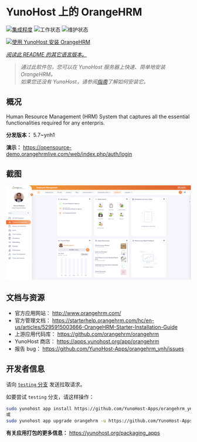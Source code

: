 <!--
注意：此 README 由 <https://github.com/YunoHost/apps/tree/master/tools/readme_generator> 自动生成
请勿手动编辑。
-->

# YunoHost 上的 OrangeHRM

[![集成程度](https://apps.yunohost.org/badge/integration/orangehrm)](https://ci-apps.yunohost.org/ci/apps/orangehrm/)
![工作状态](https://apps.yunohost.org/badge/state/orangehrm)
![维护状态](https://apps.yunohost.org/badge/maintained/orangehrm)

[![使用 YunoHost 安装 OrangeHRM](https://install-app.yunohost.org/install-with-yunohost.svg)](https://install-app.yunohost.org/?app=orangehrm)

*[阅读此 README 的其它语言版本。](./ALL_README.md)*

> *通过此软件包，您可以在 YunoHost 服务器上快速、简单地安装 OrangeHRM。*  
> *如果您还没有 YunoHost，请参阅[指南](https://yunohost.org/install)了解如何安装它。*

## 概况

Human Resource Management (HRM) System that captures all the essential functionalities required for any enterpris.


**分发版本：** 5.7~ynh1

**演示：** <https://opensource-demo.orangehrmlive.com/web/index.php/auth/login>

## 截图

![OrangeHRM 的截图](./doc/screenshots/Screenshot.png)

## 文档与资源

- 官方应用网站： <http://www.orangehrm.com/>
- 官方管理文档： <https://starterhelp.orangehrm.com/hc/en-us/articles/5295915003666-OrangeHRM-Starter-Installation-Guide>
- 上游应用代码库： <https://github.com/orangehrm/orangehrm>
- YunoHost 商店： <https://apps.yunohost.org/app/orangehrm>
- 报告 bug： <https://github.com/YunoHost-Apps/orangehrm_ynh/issues>

## 开发者信息

请向 [`testing` 分支](https://github.com/YunoHost-Apps/orangehrm_ynh/tree/testing) 发送拉取请求。

如要尝试 `testing` 分支，请这样操作：

```bash
sudo yunohost app install https://github.com/YunoHost-Apps/orangehrm_ynh/tree/testing --debug
或
sudo yunohost app upgrade orangehrm -u https://github.com/YunoHost-Apps/orangehrm_ynh/tree/testing --debug
```

**有关应用打包的更多信息：** <https://yunohost.org/packaging_apps>
